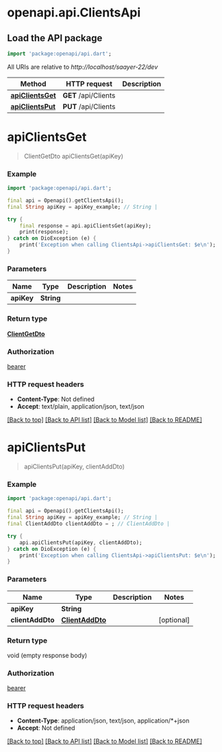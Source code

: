# openapi.api.ClientsApi

## Load the API package
```dart
import 'package:openapi/api.dart';
```

All URIs are relative to *http://localhost/saayer-22/dev*

Method | HTTP request | Description
------------- | ------------- | -------------
[**apiClientsGet**](ClientsApi.md#apiclientsget) | **GET** /api/Clients | 
[**apiClientsPut**](ClientsApi.md#apiclientsput) | **PUT** /api/Clients | 


# **apiClientsGet**
> ClientGetDto apiClientsGet(apiKey)



### Example
```dart
import 'package:openapi/api.dart';

final api = Openapi().getClientsApi();
final String apiKey = apiKey_example; // String | 

try {
    final response = api.apiClientsGet(apiKey);
    print(response);
} catch on DioException (e) {
    print('Exception when calling ClientsApi->apiClientsGet: $e\n');
}
```

### Parameters

Name | Type | Description  | Notes
------------- | ------------- | ------------- | -------------
 **apiKey** | **String**|  | 

### Return type

[**ClientGetDto**](ClientGetDto.md)

### Authorization

[bearer](../README.md#bearer)

### HTTP request headers

 - **Content-Type**: Not defined
 - **Accept**: text/plain, application/json, text/json

[[Back to top]](#) [[Back to API list]](../README.md#documentation-for-api-endpoints) [[Back to Model list]](../README.md#documentation-for-models) [[Back to README]](../README.md)

# **apiClientsPut**
> apiClientsPut(apiKey, clientAddDto)



### Example
```dart
import 'package:openapi/api.dart';

final api = Openapi().getClientsApi();
final String apiKey = apiKey_example; // String | 
final ClientAddDto clientAddDto = ; // ClientAddDto | 

try {
    api.apiClientsPut(apiKey, clientAddDto);
} catch on DioException (e) {
    print('Exception when calling ClientsApi->apiClientsPut: $e\n');
}
```

### Parameters

Name | Type | Description  | Notes
------------- | ------------- | ------------- | -------------
 **apiKey** | **String**|  | 
 **clientAddDto** | [**ClientAddDto**](ClientAddDto.md)|  | [optional] 

### Return type

void (empty response body)

### Authorization

[bearer](../README.md#bearer)

### HTTP request headers

 - **Content-Type**: application/json, text/json, application/*+json
 - **Accept**: Not defined

[[Back to top]](#) [[Back to API list]](../README.md#documentation-for-api-endpoints) [[Back to Model list]](../README.md#documentation-for-models) [[Back to README]](../README.md)

